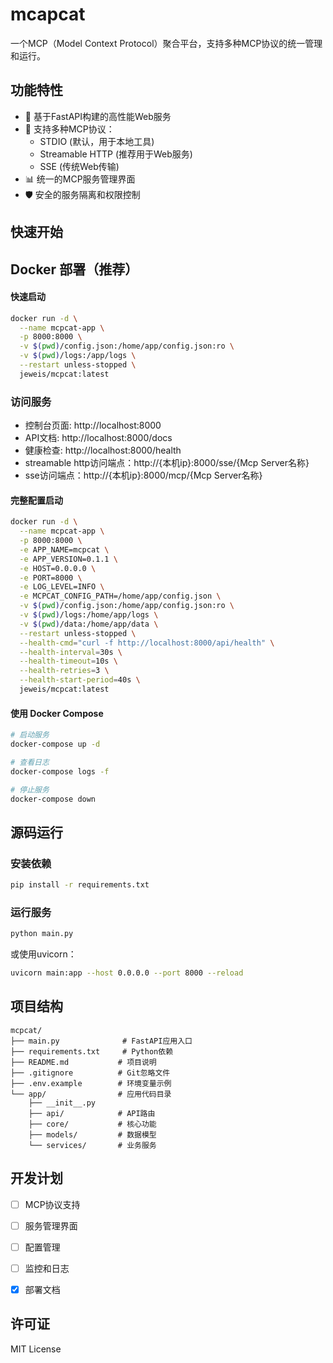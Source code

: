 # mcapcat

一个MCP（Model Context Protocol）聚合平台，支持多种MCP协议的统一管理和运行。

## 功能特性

- 🚀 基于FastAPI构建的高性能Web服务
- 🔌 支持多种MCP协议：
  - STDIO (默认，用于本地工具)
  - Streamable HTTP (推荐用于Web服务)
  - SSE (传统Web传输)
- 📊 统一的MCP服务管理界面
- 🛡️ 安全的服务隔离和权限控制

## 快速开始

## Docker 部署（推荐）


#### 快速启动

```bash
docker run -d \
  --name mcpcat-app \
  -p 8000:8000 \
  -v $(pwd)/config.json:/home/app/config.json:ro \
  -v $(pwd)/logs:/app/logs \
  --restart unless-stopped \
  jeweis/mcpcat:latest
```


### 访问服务

- 控制台页面: http://localhost:8000
- API文档: http://localhost:8000/docs
- 健康检查: http://localhost:8000/health
- streamable http访问端点：http://{本机ip}:8000/sse/{Mcp Server名称}
- sse访问端点：http://{本机ip}:8000/mcp/{Mcp Server名称}

#### 完整配置启动

```bash
docker run -d \
  --name mcpcat-app \
  -p 8000:8000 \
  -e APP_NAME=mcpcat \
  -e APP_VERSION=0.1.1 \
  -e HOST=0.0.0.0 \
  -e PORT=8000 \
  -e LOG_LEVEL=INFO \
  -e MCPCAT_CONFIG_PATH=/home/app/config.json \
  -v $(pwd)/config.json:/home/app/config.json:ro \
  -v $(pwd)/logs:/home/app/logs \
  -v $(pwd)/data:/home/app/data \
  --restart unless-stopped \
  --health-cmd="curl -f http://localhost:8000/api/health" \
  --health-interval=30s \
  --health-timeout=10s \
  --health-retries=3 \
  --health-start-period=40s \
  jeweis/mcpcat:latest
```

#### 使用 Docker Compose

```bash
# 启动服务
docker-compose up -d

# 查看日志
docker-compose logs -f

# 停止服务
docker-compose down
```


## 源码运行
### 安装依赖

```bash
pip install -r requirements.txt
```

### 运行服务

```bash
python main.py
```

或使用uvicorn：

```bash
uvicorn main:app --host 0.0.0.0 --port 8000 --reload
```


## 项目结构

```
mcpcat/
├── main.py              # FastAPI应用入口
├── requirements.txt     # Python依赖
├── README.md           # 项目说明
├── .gitignore          # Git忽略文件
├── .env.example        # 环境变量示例
└── app/                # 应用代码目录
    ├── __init__.py
    ├── api/            # API路由
    ├── core/           # 核心功能
    ├── models/         # 数据模型
    └── services/       # 业务服务
```

## 开发计划

- [ ] MCP协议支持
- [ ] 服务管理界面
- [ ] 配置管理
- [ ] 监控和日志
- [x] 部署文档


## 许可证

MIT License
